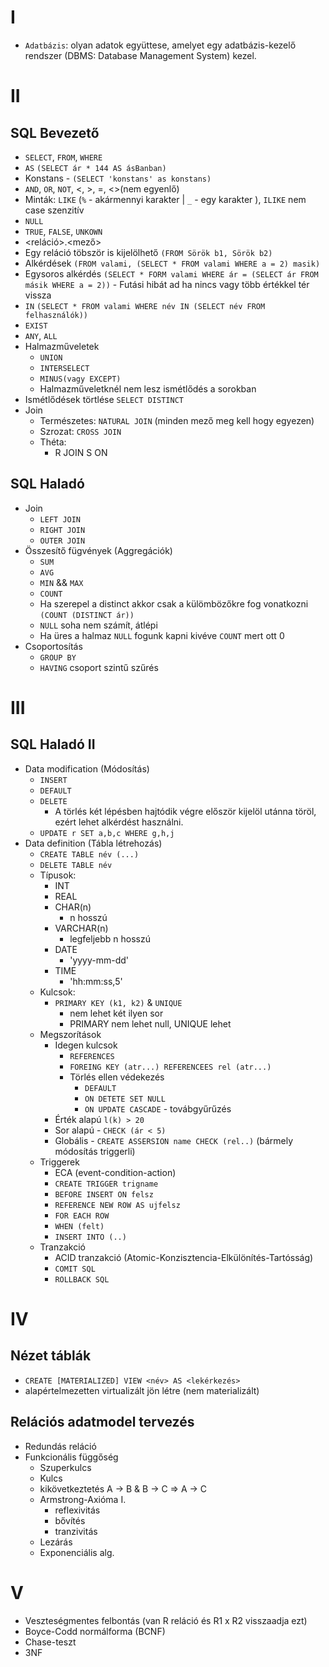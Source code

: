 # I

- `Adatbázis`: olyan adatok együttese, amelyet egy adatbázis-kezelő rendszer (DBMS: Database Management System) kezel.

# II

## SQL Bevezető

- `SELECT`, `FROM`, `WHERE`
- `AS` `(SELECT ár * 144 AS ásBanban)`
- Konstans - `(SELECT 'konstans' as konstans)`
- `AND`, `OR`, `NOT`, <, >, =, <>(nem egyenlő)
- Minták: `LIKE` (`%` - akármennyi karakter | `_` - egy karakter ), `ILIKE` nem case szenzitív
- `NULL`
- `TRUE`, `FALSE`, `UNKOWN`
- <reláció>.<mező>
- Egy reláció töbször is kijelölhető `(FROM Sörök b1, Sörök b2)`
- Alkérdések `(FROM valami, (SELECT * FROM valami WHERE a = 2) masik)`
- Egysoros alkérdés `(SELECT * FORM valami WHERE ár = (SELECT ár FROM másik WHERE a = 2))` - Futási hibát ad ha nincs vagy több értékkel tér vissza
- `IN` `(SELECT * FROM valami WHERE név IN (SELECT név FROM felhasználók))`
- `EXIST`
- `ANY`, `ALL`
- Halmazműveletek
    - `UNION`
    - `INTERSELECT`
    - `MINUS(vagy EXCEPT)`
    - Halmazműveletknél nem lesz ismétlődés a sorokban
- Ismétlődések törtlése `SELECT DISTINCT`
- Join
    - Természetes: `NATURAL JOIN` (minden mező meg kell hogy egyezen)
    - Szrozat: `CROSS JOIN`
    - Théta:
        - R JOIN S ON 

## SQL Haladó
- Join
    - `LEFT JOIN`
    - `RIGHT JOIN`
    - `OUTER JOIN`
- Összesítő fügvények (Aggregációk)
    - `SUM`
    - `AVG`
    - `MIN` && `MAX`
    - `COUNT`
    - Ha szerepel a distinct akkor csak a külömbözőkre fog vonatkozni `(COUNT (DISTINCT ár))`
    - `NULL` soha nem számít, átlépi
    - Ha üres a halmaz `NULL` fogunk kapni kivéve `COUNT` mert ott 0
- Csoportosítás
    - `GROUP BY`
    - `HAVING` csoport szintű szűrés

# III

## SQL Haladó II

- Data modification (Módosítás)
    - `INSERT`
    - `DEFAULT`
    - `DELETE`
        - A törlés két lépésben hajtódik végre először kijelöl utánna töröl, ezért lehet alkérdést használni.
    - `UPDATE r SET a,b,c WHERE g,h,j`
- Data definition (Tábla létrehozás)
    - `CREATE TABLE név (...)`
    - `DELETE TABLE név`
    - Típusok:
        - INT
        - REAL
        - CHAR(n)
            - n hosszú
        - VARCHAR(n)
            - legfeljebb n hosszú
        - DATE
            - 'yyyy-mm-dd'
        - TIME
            - 'hh:mm:ss,5'
    - Kulcsok:
        - `PRIMARY KEY (k1, k2)` & `UNIQUE`
            - nem lehet két ilyen sor
            - PRIMARY nem lehet null, UNIQUE lehet
    - Megszorítások 
        - Idegen kulcsok
            - `REFERENCES`
            - `FOREING KEY (atr...) REFERENCEES rel (atr...)`
            - Törlés ellen védekezés
                - `DEFAULT`
                - `ON DETETE SET NULL`
                - `ON UPDATE CASCADE` - továbgyűrűzés
        - Érték alapú `l(k) > 20`
        - Sor alapú - `CHECK (ár < 5)`
        - Globális - `CREATE ASSERSION name CHECK (rel..)` (bármely módosítás triggerli)
    - Triggerek
        - ECA (event-condition-action)
        - `CREATE TRIGGER trigname`
        - `BEFORE INSERT ON felsz`
        - `REFERENCE NEW ROW AS ujfelsz`
        - `FOR EACH ROW`
        - `WHEN (felt)`
        - `INSERT INTO (..)`
    - Tranzakció
        - ACID tranzakció (Atomic-Konzisztencia-Elkülönítés-Tartósság)
        - `COMIT SQL`
        - `ROLLBACK SQL`

# IV

## Nézet táblák
- `CREATE [MATERIALIZED] VIEW <név> AS <lekérkezés>`
- alapértelmezetten virtualizált jön létre (nem materializált)

## Relációs adatmodel tervezés

- Redundás reláció
- Funkcionális függőség
    - Szuperkulcs
    - Kulcs
    -  kikövetkeztetés A -> B & B -> C => A -> C
    - Armstrong-Axióma I.
        - reflexivitás
        - bővítés
        - tranzivitás
    - Lezárás
    - Exponenciális alg.


# V

- Veszteségmentes felbontás (van R reláció és R1 x R2 visszaadja ezt)
- Boyce-Codd normálforma (BCNF)
- Chase-teszt
- 3NF
